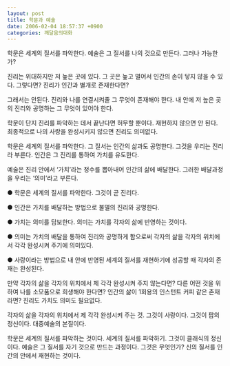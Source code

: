 ```yaml
---
layout: post
title: 학문과 예술
date: 2006-02-04 18:57:37 +0900
categories: 깨달음의대화
---
```


  

  
학문은 세계의 질서를 파악한다. 예술은 그 질서를 나의 것으로 만든다. 그러나 가능한가? 
  

  
진리는 위대하지만 저 높은 곳에 있다. 그 곳은 높고 멀어서 인간의 손이 닿지 않을 수 있다. 그렇다면? 진리가 인간과 별개로 존재한다면?
  

  
그래서는 안된다. 진리와 나를 연결시켜줄 그 무엇이 존재해야 한다. 내 안에 저 높은 곳의 진리와 공명하는 그 무엇이 있어야 한다. 
  

  
학문이 단지 진리를 파악하는 데서 끝난다면 허무할 뿐이다. 재현하지 않으면 안 된다. 최종적으로 나의 사랑을 완성시키지 않으면 진리도 의미없다. 
  

  
학문은 세계의 질서를 파악한다. 그 질서는 인간의 삶과도 공명한다. 그것을 우리는 진리라 부른다. 인간은 그 진리를 통하여 가치를 유도한다. 
  

  
예술은 진리 안에서 ‘가치’라는 정수를 뽑아내어 인간의 삶에 배달한다. 그러한 배달과정을 우리는 ‘의미’라고 부른다. 
  

  
● 학문은 세계의 질서를 파악한다. 그것이 곧 진리다. 
  
● 인간은 가치를 배달하는 방법으로 불멸의 진리와 공명한다. 
  
● 가치는 의미를 담보한다. 의미는 가치를 각자의 삶에 반영하는 것이다. 
  
● 의미는 가치의 배달을 통하여 진리와 공명하게 함으로써 각자의 삶을 각자의 위치에서 각각 완성시켜 주기에 의미있다.
  
● 사랑이라는 방법으로 내 안에 반영된 세계의 질서를 재현하기에 성공할 때 각자의 존재는 완성된다.
  

  
만약 각자의 삶을 각자의 위치에서 제 각각 완성시켜 주지 않는다면? 다른 어떤 것을 위하여 나를 소모품으로 희생해야 한다면? 인간의 삶이 1회용의 인스턴트 커피 같은 존재라면? 진리도 가치도 의미도 필요없다. 
  

  
각자의 삶을 각자의 위치에서 제 각각 완성시켜 주는 것. 그것이 사랑이다. 그것이 팝의 정신이다. 대중예술의 본질이다. 
  

  
학문은 세계의 질서를 파악하는 것이다. 세계의 질서를 파악하기. 그것이 클래식의 정신이다. 예술은 그 질서를 자기 것으로 만드는 과정이다. 그것은 무엇인가? 신의 질서를 인간의 안에서 재현하는 것이다.